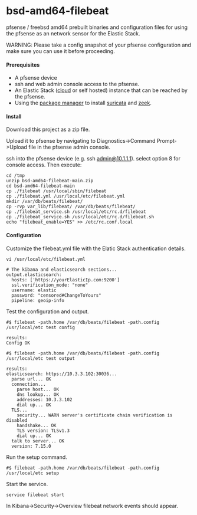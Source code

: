 # bsd-amd64-filebeat
pfsense / freebsd amd64 prebuilt binaries and configuration files for using the pfsense as an network sensor for the Elastic Stack. 

WARNING: Please take a config snapshot of your pfsense configuration and make sure you can use it before proceeding.


#### Prerequisites
* A pfsense device
* ssh and web admin console access to the pfsense.
* An Elastic Stack ([cloud](https://cloud.elastic.co/) or self hosted) instance that can be reached by the pfsense.
* Using the [package manager](https://docs.netgate.com/pfsense/en/latest/packages/manager.html) to install [suricata](https://docs.netgate.com/pfsense/en/latest/packages/manager.html) and [zeek](https://github.com/shadonet/pfSense-pkg-zeek).

#### Install


Download this project as a zip file.

Upload it to pfsense by navigating to Diagnostics->Command Prompt->Upload file in the pfsense admin console.

ssh into the pfsense device (e.g. ssh admin@10.1.1.1). select option 8 for console access. Then execute:

    cd /tmp
    unzip bsd-amd64-filebeat-main.zip
    cd bsd-amd64-filebeat-main
    cp ./filebeat /usr/local/sbin/filebeat
    cp ./filebeat.yml /usr/local/etc/filebeat.yml
    mkdir /var/db/beats/filebeat/
    cp -rvp var_lib/filebeat/ /var/db/beats/filebeat/
    cp ./filebeat_service.sh /usr/local/etc/rc.d/filebeat
    cp ./filebeat_service.sh /usr/local/etc/rc.d/filebeat.sh
    echo "filebeat_enable=YES" >> /etc/rc.conf.local
    
    
#### Configuration

Customize the filebeat.yml file with the Elatic Stack authentication details.

    vi /usr/local/etc/filebeat.yml 
    
    # The kibana and elasticsearch sections...
    output.elasticsearch:
      hosts: ['https://yourElasticIp.com:9200']
      ssl.verification_mode: "none"
      username: elastic
      password: "censored#ChangeToYours"
      pipeline: geoip-info
      
      
Test the configuration and output.

    #$ filebeat -path.home /var/db/beats/filebeat -path.config /usr/local/etc test config
    
    results:
    Config OK
    
    #$ filebeat -path.home /var/db/beats/filebeat -path.config /usr/local/etc test output
    
    results:
    elasticsearch: https://10.3.3.102:30036...
      parse url... OK
      connection...
        parse host... OK
        dns lookup... OK
        addresses: 10.3.3.102
        dial up... OK
      TLS...
        security... WARN server's certificate chain verification is disabled
        handshake... OK
        TLS version: TLSv1.3
        dial up... OK
      talk to server... OK
      version: 7.15.0

Run the setup command.

    #$ filebeat -path.home /var/db/beats/filebeat -path.config /usr/local/etc setup
    
    
 Start the service.
 
    service filebeat start
   

In Kibana->Security->Overview filebeat network events should appear.






